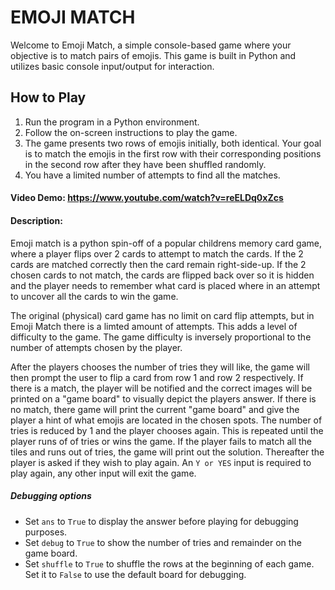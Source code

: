 # EMOJI MATCH

Welcome to Emoji Match, a simple console-based game where your objective is to match pairs of emojis. This game is built in Python and utilizes basic console input/output for interaction.

## How to Play
1. Run the program in a Python environment.
2. Follow the on-screen instructions to play the game.
3. The game presents two rows of emojis initially, both identical. Your goal is to match the emojis in the first row with their corresponding positions in the second row after they have been shuffled randomly.
4. You have a limited number of attempts to find all the matches.

#### Video Demo:  https://www.youtube.com/watch?v=reELDq0xZcs

#### Description:
Emoji match is a python spin-off of a popular childrens memory card game, where a player flips over 2 cards to attempt to match the cards. If the 2 cards are matched correctly then the card remain right-side-up. If the 2 chosen cards to not match, the cards are flipped back over so it is hidden and the player needs to remember what card is placed where in an attempt to uncover all the cards to win the game.

The original (physical) card game has no limit on card flip attempts, but in Emoji Match there is a limted amount of attempts. This adds a level of difficulty to the game. The game difficulty is inversely proportional to the number of attempts chosen by the player.

After the players chooses the number of tries they will like, the game will then prompt the user to flip a card from row 1 and row 2 respectively. If there is a match, the player will be notified and the correct images will be printed on a "game board" to visually depict the players answer. If there is no match, there game will print the current "game board" and give the player a hint of what emojis are located in the chosen spots. The number of tries is reduced by 1 and the player chooses again. This is repeated until the player runs of of tries or wins the game. If the player fails to match all the tiles and runs out of tries, the game will print out the solution. Thereafter the player is asked if they wish to play again. An `Y or YES` input is required to play again, any other input will exit the game.

##### Debugging options
- Set `ans` to `True` to display the answer before playing for debugging purposes.
- Set `debug` to `True` to show the number of tries and remainder on the game board.
- Set `shuffle` to `True` to shuffle the rows at the beginning of each game. Set it to `False` to use the default board for debugging.
